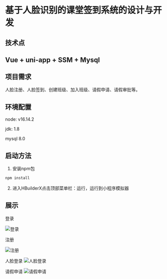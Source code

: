 # 基于人脸识别的课堂签到系统的设计与开发

技术点
------
**Vue + uni-app + SSM + Mysql**<br><br>
项目需求
------
人脸注册、人脸签到、创建班级、加入班级、请假申请、请假审批等。

环境配置
------
node: v16.14.2

jdk: 1.8

mysql 8.0

启动方法
------
1. 安装npm包

```Java
npm install

````
2. 进入HBuilderX点击顶部菜单栏：运行，运行到小程序模拟器

展示
------

登录

![登录](https://github.com/KiteRunner-hrl/kbd/blob/main/imgRepository/login.jpg)

注册

![注册](https://github.com/KiteRunner-hrl/kbd/blob/main/imgRepository/register.png)

人脸登录
![人脸登录](https://github.com/KiteRunner-hrl/kbd/blob/main/imgRepository/signin.png)

请假申请
![请假申请](https://github.com/KiteRunner-hrl/kbd/blob/main/imgRepository/%E8%AF%B7%E5%81%87%E7%94%B3%E8%AF%B7.png)
